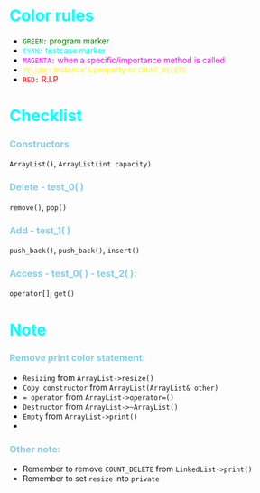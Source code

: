 # <span style="color:cyan">Color rules</span>
- <span style="color:GREEN">`GREEN:` program marker</span>
- <span style="color:CYAN">`CYAN:` testcase marker</span>
- <span style="color:MAGENTA">`MAGENTA:` when a specific/importance method is called</span>
- <span style="color:YELLOW">`YELLOW:` instance's property or `COUNT_DELETE`</span>
- <span style="color:RED">`RED:` R.I.P</span>



# <span style="color:cyan">Checklist</span>
### <span style="color:skyblue">Constructors</span> 
`ArrayList()`, `ArrayList(int capacity)`
### <span style="color:skyblue">Delete - test_0( )</span> 
`remove()`, `pop()`
### <span style="color:skyblue">Add - test_1( )</span> 
`push_back()`, `push_back()`, `insert()`
### <span style="color:skyblue">Access - test_0( ) - test_2( ):</span>
`operator[]`, `get()`



# <span style="color:cyan">Note</span>
### <span style="color:skyblue">Remove print color statement:</span>
- `Resizing` from `ArrayList->resize()`
- `Copy constructor` from `ArrayList(ArrayList& other)`
- `= operator` from `ArrayList->operator=()`
- `Destructor` from `ArrayList->~ArrayList()`
- `Empty` from `ArrayList->print()`
-
### <span style="color:skyblue">Other note:</span>
- Remember to remove `COUNT_DELETE` from `LinkedList->print()`
- Remember to set `resize` into `private`